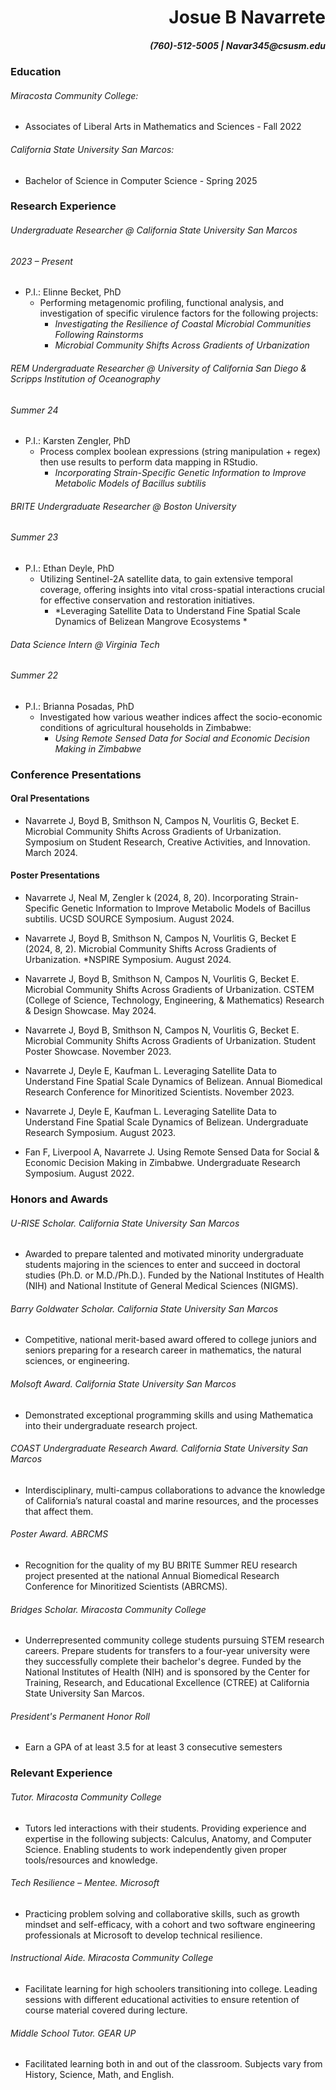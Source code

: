 
<h1 align="right">
 Josue B Navarrete 
</h1>
<h5 align="right">
 (760)-512-5005 | Navar345@csusm.edu 
</h5>


### Education
###### Miracosta Community College:       
- Associates of Liberal Arts in Mathematics and Sciences - Fall 2022
###### California State University San Marcos:      
- Bachelor of Science in Computer Science  - Spring 2025		 

### Research Experience
 ###### Undergraduate Researcher @ California State University San Marcos
 ###### 2023 – Present	
  * P.I.: Elinne Becket, PhD
    * Performing metagenomic profiling, functional analysis, and investigation of specific virulence factors for the following projects:
      * *Investigating the Resilience of Coastal Microbial Communities Following Rainstorms*
      * *Microbial Community Shifts Across Gradients of Urbanization* 

###### REM Undergraduate Researcher @ University of California San Diego & Scripps Institution of Oceanography
###### Summer 24 
  * P.I.: Karsten Zengler, PhD
    * Process complex boolean expressions (string manipulation + regex) then use results to perform data mapping in RStudio.  
      * *Incorporating Strain-Specific Genetic Information to Improve Metabolic Models of Bacillus subtilis*
     
###### BRITE Undergraduate Researcher @ Boston University
###### Summer 23
  * P.I.: Ethan Deyle, PhD 
    * Utilizing Sentinel-2A satellite data, to gain extensive temporal coverage, offering insights into vital cross-spatial interactions crucial for effective conservation and restoration initiatives. 
      * *Leveraging Satellite Data to Understand Fine Spatial Scale Dynamics of Belizean Mangrove Ecosystems *

###### Data Science Intern @ Virginia Tech
###### Summer 22 
  * P.I.: Brianna Posadas, PhD
    * Investigated how various weather indices affect the socio-economic conditions of agricultural households in Zimbabwe:
      * *Using Remote Sensed Data for Social and Economic Decision Making in Zimbabwe*

### Conference Presentations
#### Oral Presentations 
* Navarrete J, Boyd B, Smithson N, Campos N, Vourlitis G, Becket E. Microbial Community Shifts Across Gradients of Urbanization. Symposium on Student Research, Creative Activities, and Innovation. March 2024. 

#### Poster Presentations  

* Navarrete J, Neal M, Zengler k (2024, 8, 20). Incorporating Strain-Specific Genetic Information to Improve Metabolic Models of Bacillus subtilis. UCSD SOURCE Symposium. August 2024. 


* Navarrete J, Boyd B, Smithson N, Campos N, Vourlitis G, Becket E (2024, 8, 2). Microbial Community Shifts Across Gradients of Urbanization. *NSPIRE Symposium. August 2024. 


* Navarrete J, Boyd B, Smithson N, Campos N, Vourlitis G, Becket E. Microbial Community Shifts Across Gradients of Urbanization. CSTEM (College of Science, Technology, Engineering, & Mathematics) Research & Design Showcase. May 2024. 

* Navarrete J, Boyd B, Smithson N, Campos N, Vourlitis G, Becket E. Microbial Community Shifts Across Gradients of Urbanization. Student Poster Showcase. November 2023.  

* Navarrete J, Deyle E, Kaufman L. Leveraging Satellite Data to Understand Fine Spatial Scale Dynamics of Belizean. Annual Biomedical Research Conference for Minoritized Scientists. November 2023. 

* Navarrete J, Deyle E, Kaufman L. Leveraging Satellite Data to Understand Fine Spatial Scale Dynamics of Belizean. Undergraduate Research Symposium. August 2023. 

* Fan F, Liverpool A, Navarrete J. Using Remote Sensed Data for Social & Economic Decision Making in Zimbabwe. Undergraduate Research Symposium. August 2022. 
### Honors and Awards
###### U-RISE Scholar. California State University San Marcos	 
  - Awarded to prepare talented and motivated minority undergraduate students majoring in the sciences to enter and succeed in doctoral studies (Ph.D. or M.D./Ph.D.). Funded by the National Institutes of Health (NIH) and National Institute of General Medical Sciences (NIGMS). 

###### Barry Goldwater Scholar. California State University San Marcos
  -  Competitive, national merit-based award offered to college juniors and seniors preparing for a research career in mathematics, the natural sciences, or engineering.

###### Molsoft Award. California State University San Marcos
  - Demonstrated exceptional programming skills and using Mathematica into their undergraduate research project. 

###### COAST Undergraduate Research Award. California State University San Marcos
  - Interdisciplinary, multi-campus collaborations to advance the knowledge of California’s natural coastal and marine resources, and the processes that affect them. 

###### Poster Award. ABRCMS
  - Recognition for the quality of my BU BRITE Summer REU research project presented at the national Annual Biomedical Research Conference for Minoritized Scientists (ABRCMS). 

###### Bridges Scholar. Miracosta Community College
  - Underrepresented community college students pursuing STEM research careers. Prepare students for transfers to a four-year university were they successfully complete their bachelor's degree. Funded by the National Institutes of Health (NIH) and is sponsored by the Center for Training, Research, and Educational Excellence (CTREE) at California State University San Marcos. 

###### President's Permanent Honor Roll
  - Earn a GPA of at least 3.5 for at least 3 consecutive semesters  


### Relevant Experience
###### Tutor. Miracosta Community College 
* Tutors led interactions with their students. Providing experience and expertise in the following subjects: Calculus, Anatomy, and Computer Science. Enabling students to work independently given proper tools/resources and knowledge. 

###### Tech Resilience – Mentee. Microsoft  
* Practicing problem solving and collaborative skills, such as growth mindset and self-efficacy, with a cohort and two software engineering professionals at Microsoft to develop technical resilience. 

###### Instructional Aide. Miracosta Community College 
* Facilitate learning for high schoolers transitioning into college. Leading sessions with different educational activities to ensure retention of course material covered during lecture. 

###### Middle School Tutor. GEAR UP 
* Facilitated learning both in and out of the classroom. Subjects vary from History, Science, Math, and English. 
